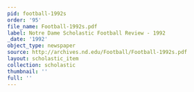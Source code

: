 ```yaml
---
pid: football-1992s
order: '95'
file_name: Football-1992s.pdf
label: Notre Dame Scholastic Football Review - 1992
_date: '1992'
object_type: newspaper
source: http://archives.nd.edu/Football/Football-1992s.pdf
layout: scholastic_item
collection: scholastic
thumbnail: ''
full: ''
---
```


